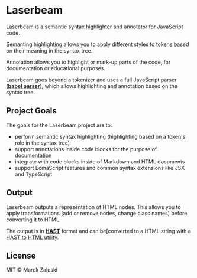 # Laserbeam

Laserbeam is a semantic syntax highlighter and annotator for JavaScript code.

Semanting highlighting allows you to apply different styles to tokens based on
their meaning in the syntax tree.

Annotation allows you to highlight or mark-up parts of the code, for
documentation or educational purposes.

Laserbeam goes beyond a tokenizer and uses a full JavaScript parser ([**babel
parser**][babel-parser]), which allows highlighting and annotation based on the
syntax tree.

## Project Goals

The goals for the Laserbeam project are to:

- perform semantic syntax highlighting (highlighting based on a token's role in
  the syntax tree)
- support annotations inside code blocks for the purpose of documentation
- integrate with code blocks inside of Markdown and HTML documents
- support EcmaScript features and common syntax extensions like JSX and
  TypeScript

## Output

Laserbeam outputs a representation of HTML nodes. This allows you to apply
transformations (add or remove nodes, change class names) before converting it
to HTML.

The output is in [**HAST**][hast] format and can be[converted to a HTML string
with a [HAST to HTML utility][hast-util-to-html].

## License

MIT © Marek Zaluski

[hast]: https://github.com/syntax-tree/hast
[hast-util-to-html]: https://github.com/syntax-tree/hast-util-to-html
[babel-parser]: https://github.com/babel/babel/tree/master/packages/babel-parser

